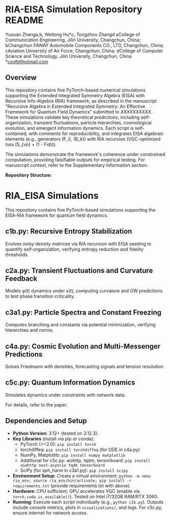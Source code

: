 # RIA-EISA Simulation Repository README

Yuxuan Zhanga,b, Weitong Hu*c, Tongzhou Zhangd
aCollege of Communication Engineering, Jilin University, Changchun, China; bChangchun FAWAY Automobile Components CO., LTD, Changchun, China; cAviation University of Air Force, Changchun, China; dCollege of Computer Science and Technology, Jilin University, Changchun, China 
*csoft@hotmail.com

## Overview

This repository contains five PyTorch-based numerical simulations supporting the Extended Integrated Symmetry Algebra (EISA) with Recursive Info-Algebra (RIA) framework, as described in the manuscript "Recursive Algebra in Extended Integrated Symmetry: An Effective Framework for Quantum Field Dynamics" submitted to *XXXXXXXXXX*. These simulations validate key theoretical predictions, including self-organization, transient fluctuations, particle hierarchies, cosmological evolution, and emergent information dynamics. Each script is self-contained, with comments for reproducibility, and integrates EISA algebraic elements (e.g., generators \(F_i\), \(B_k\)) with RIA recursion (VQC-optimized loss \(S_{vn} + (1 - Fid)\)).

The simulations demonstrate the framework's coherence under constrained computation, providing falsifiable outputs for empirical testing. For manuscript context, refer to the Supplementary Information section.

**Repository Structure**:
# RIA_EISA Simulations

This repository contains five PyTorch-based simulations supporting the EISA-RIA framework for quantum field dynamics.

## c1b.py: Recursive Entropy Stabilization
Evolves noisy density matrices via RIA recursion with EISA seeding to quantify self-organization, verifying entropy reduction and fidelity thresholds.

## c2a.py: Transient Fluctuations and Curvature Feedback
Models φ(t) dynamics under ε(t), computing curvature and GW predictions to test phase transition criticality.

## c3a1.py: Particle Spectra and Constant Freezing
Computes branching and constants via potential minimization, verifying hierarchies and norms.

## c4a.py: Cosmic Evolution and Multi-Messenger Predictions
Solves Friedmann with densities, forecasting signals and tension resolution.

## c5c.py: Quantum Information Dynamics
Simulates dynamics under constraints with network data.

For details, refer to the paper.


## Dependencies and Setup

- **Python Version**: 3.12+ (tested on 3.12.3).
- **Key Libraries** (install via pip or conda):
  - PyTorch (>=2.0): `pip install torch`
  - torchdiffeq: `pip install torchdiffeq` (for ODE in c4a.py)
  - NumPy, Matplotlib: `pip install numpy matplotlib`
  - Additional for c5c.py: aiohttp, tqdm, tensorboard: `pip install aiohttp nest-asyncio tqdm tensorboard`
  - SciPy (for sph_harm in c3a1.py): `pip install scipy`
- **Environment Setup**: Create a virtual environment: `python -m venv ria_env; source ria_env/bin/activate; pip install -r requirements.txt` (provide requirements.txt with above).
- **Hardware**: CPU sufficient; GPU accelerates VQC (enable via `torch.cuda.is_available()`). Tested on Intel i7/32GB RAM/RTX 3060.
- **Running**: Execute each script individually (e.g., `python c1b.py`). Outputs include console metrics, plots in `visualizations/`, and logs. For c5c.py, ensure internet for network access.


